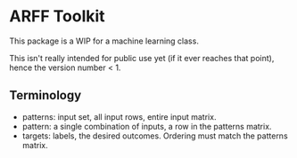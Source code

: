 # ARFF Toolkit

This package is a WIP for a machine learning class.

This isn't really intended for public use yet (if it ever reaches that point), hence the version number < 1.

## Terminology

  * patterns: input set, all input rows, entire input matrix.
  * pattern: a single combination of inputs, a row in the patterns matrix.
  * targets: labels, the desired outcomes. Ordering must match the patterns matrix.